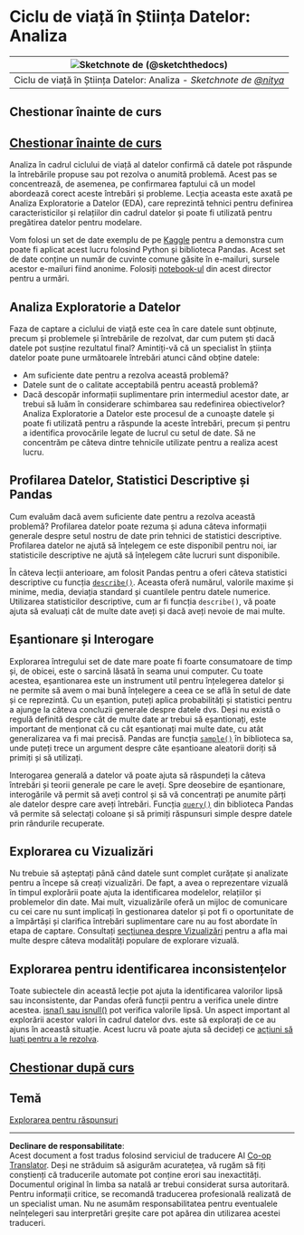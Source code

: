 <!--
CO_OP_TRANSLATOR_METADATA:
{
  "original_hash": "a167aa0bfb1c46ece1b3d21ae939cc0d",
  "translation_date": "2025-09-05T05:31:09+00:00",
  "source_file": "4-Data-Science-Lifecycle/15-analyzing/README.md",
  "language_code": "ro"
}
-->
# Ciclu de viață în Știința Datelor: Analiza

|![ Sketchnote de [(@sketchthedocs)](https://sketchthedocs.dev) ](../../sketchnotes/15-Analyzing.png)|
|:---:|
| Ciclu de viață în Știința Datelor: Analiza - _Sketchnote de [@nitya](https://twitter.com/nitya)_ |

## Chestionar înainte de curs

## [Chestionar înainte de curs](https://purple-hill-04aebfb03.1.azurestaticapps.net/quiz/28)

Analiza în cadrul ciclului de viață al datelor confirmă că datele pot răspunde la întrebările propuse sau pot rezolva o anumită problemă. Acest pas se concentrează, de asemenea, pe confirmarea faptului că un model abordează corect aceste întrebări și probleme. Lecția aceasta este axată pe Analiza Exploratorie a Datelor (EDA), care reprezintă tehnici pentru definirea caracteristicilor și relațiilor din cadrul datelor și poate fi utilizată pentru pregătirea datelor pentru modelare.

Vom folosi un set de date exemplu de pe [Kaggle](https://www.kaggle.com/balaka18/email-spam-classification-dataset-csv/version/1) pentru a demonstra cum poate fi aplicat acest lucru folosind Python și biblioteca Pandas. Acest set de date conține un număr de cuvinte comune găsite în e-mailuri, sursele acestor e-mailuri fiind anonime. Folosiți [notebook-ul](../../../../4-Data-Science-Lifecycle/15-analyzing/notebook.ipynb) din acest director pentru a urmări.

## Analiza Exploratorie a Datelor

Faza de captare a ciclului de viață este cea în care datele sunt obținute, precum și problemele și întrebările de rezolvat, dar cum putem ști dacă datele pot susține rezultatul final? 
Amintiți-vă că un specialist în știința datelor poate pune următoarele întrebări atunci când obține datele:
-   Am suficiente date pentru a rezolva această problemă?
-   Datele sunt de o calitate acceptabilă pentru această problemă?
-   Dacă descopăr informații suplimentare prin intermediul acestor date, ar trebui să luăm în considerare schimbarea sau redefinirea obiectivelor?
Analiza Exploratorie a Datelor este procesul de a cunoaște datele și poate fi utilizată pentru a răspunde la aceste întrebări, precum și pentru a identifica provocările legate de lucrul cu setul de date. Să ne concentrăm pe câteva dintre tehnicile utilizate pentru a realiza acest lucru.

## Profilarea Datelor, Statistici Descriptive și Pandas
Cum evaluăm dacă avem suficiente date pentru a rezolva această problemă? Profilarea datelor poate rezuma și aduna câteva informații generale despre setul nostru de date prin tehnici de statistici descriptive. Profilarea datelor ne ajută să înțelegem ce este disponibil pentru noi, iar statisticile descriptive ne ajută să înțelegem câte lucruri sunt disponibile.

În câteva lecții anterioare, am folosit Pandas pentru a oferi câteva statistici descriptive cu funcția [`describe()`](https://pandas.pydata.org/pandas-docs/stable/reference/api/pandas.DataFrame.describe.html). Aceasta oferă numărul, valorile maxime și minime, media, deviația standard și cuantilele pentru datele numerice. Utilizarea statisticilor descriptive, cum ar fi funcția `describe()`, vă poate ajuta să evaluați cât de multe date aveți și dacă aveți nevoie de mai multe.

## Eșantionare și Interogare
Explorarea întregului set de date mare poate fi foarte consumatoare de timp și, de obicei, este o sarcină lăsată în seama unui computer. Cu toate acestea, eșantionarea este un instrument util pentru înțelegerea datelor și ne permite să avem o mai bună înțelegere a ceea ce se află în setul de date și ce reprezintă. Cu un eșantion, puteți aplica probabilități și statistici pentru a ajunge la câteva concluzii generale despre datele dvs. Deși nu există o regulă definită despre cât de multe date ar trebui să eșantionați, este important de menționat că cu cât eșantionați mai multe date, cu atât generalizarea va fi mai precisă. 
Pandas are funcția [`sample()`](https://pandas.pydata.org/pandas-docs/stable/reference/api/pandas.DataFrame.sample.html) în biblioteca sa, unde puteți trece un argument despre câte eșantioane aleatorii doriți să primiți și să utilizați.

Interogarea generală a datelor vă poate ajuta să răspundeți la câteva întrebări și teorii generale pe care le aveți. Spre deosebire de eșantionare, interogările vă permit să aveți control și să vă concentrați pe anumite părți ale datelor despre care aveți întrebări. 
Funcția [`query()`](https://pandas.pydata.org/pandas-docs/stable/reference/api/pandas.DataFrame.query.html) din biblioteca Pandas vă permite să selectați coloane și să primiți răspunsuri simple despre datele prin rândurile recuperate.

## Explorarea cu Vizualizări
Nu trebuie să așteptați până când datele sunt complet curățate și analizate pentru a începe să creați vizualizări. De fapt, a avea o reprezentare vizuală în timpul explorării poate ajuta la identificarea modelelor, relațiilor și problemelor din date. Mai mult, vizualizările oferă un mijloc de comunicare cu cei care nu sunt implicați în gestionarea datelor și pot fi o oportunitate de a împărtăși și clarifica întrebări suplimentare care nu au fost abordate în etapa de captare. Consultați [secțiunea despre Vizualizări](../../../../../../../../../3-Data-Visualization) pentru a afla mai multe despre câteva modalități populare de explorare vizuală.

## Explorarea pentru identificarea inconsistențelor
Toate subiectele din această lecție pot ajuta la identificarea valorilor lipsă sau inconsistente, dar Pandas oferă funcții pentru a verifica unele dintre acestea. [isna() sau isnull()](https://pandas.pydata.org/pandas-docs/stable/reference/api/pandas.isna.html) pot verifica valorile lipsă. Un aspect important al explorării acestor valori în cadrul datelor dvs. este să explorați de ce au ajuns în această situație. Acest lucru vă poate ajuta să decideți ce [acțiuni să luați pentru a le rezolva](../../../../../../../../../2-Working-With-Data/08-data-preparation/notebook.ipynb).

## [Chestionar după curs](https://ff-quizzes.netlify.app/en/ds/)

## Temă

[Explorarea pentru răspunsuri](assignment.md)

---

**Declinare de responsabilitate**:  
Acest document a fost tradus folosind serviciul de traducere AI [Co-op Translator](https://github.com/Azure/co-op-translator). Deși ne străduim să asigurăm acuratețea, vă rugăm să fiți conștienți că traducerile automate pot conține erori sau inexactități. Documentul original în limba sa natală ar trebui considerat sursa autoritară. Pentru informații critice, se recomandă traducerea profesională realizată de un specialist uman. Nu ne asumăm responsabilitatea pentru eventualele neînțelegeri sau interpretări greșite care pot apărea din utilizarea acestei traduceri.